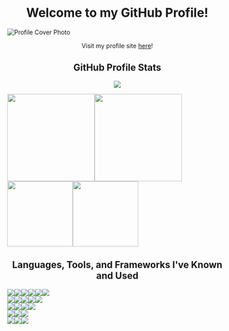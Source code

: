 <h1 align="center">Welcome to my GitHub Profile!</h1>

<img src="https://i.imgur.com/2X1VqNH.png" alt="Profile Cover Photo">
<p align="center">Visit my profile site <a href="https://krcolonia.github.io/" target="_blank">here</a>!</p>

<h2 align="center">GitHub Profile Stats</h2>
<p align="center"><img src="https://github-profile-trophy.vercel.app/?username=krcolonia&theme=radical&no-frame=true&no-bg=false&margin-w=4"></p>

<div style="display:flex; flex-flow:row;" align="center">
  <img src="https://github-contributor-stats.vercel.app/api?username=krcolonia&limit=5&theme=dark&combine_all_yearly_contributions=true&hide_border=true"  height="200px">
  <img src="https://github-readme-streak-stats.herokuapp.com/?user=krcolonia&theme=dark&hide_border=true"  height="200px">
</div>

<div style="display:flex; flex-flow:row;" align="center">
  <img src="https://github-readme-stats.vercel.app/api?username=krcolonia&theme=dark&include_all_commits=true&count_private=true&hide_border=true" height="150px">
  <img src="https://github-readme-stats.vercel.app/api/top-langs/?username=krcolonia&theme=dark&include_all_commits=true&count_private=false&layout=compact&hide_border=true" height="150px">
</div>

<h2 align="center">Languages, Tools, and Frameworks I've Known and Used</h2>
<div style="display:flex; flex-flow:row;" align="center"> <!-- Programming Languages -->
  <img src="https://img.shields.io/badge/c%23-512BD4.svg?style=for-the-badge&logo=dotnet&logoColor=white">
  <img src="https://img.shields.io/badge/java-%23ED8B00.svg?style=for-the-badge&logo=openjdk&logoColor=white">
  <img src="https://img.shields.io/badge/kotlin-%238511FA.svg?style=for-the-badge&logo=kotlin&logoColor=white">
  <img src="https://img.shields.io/badge/dart-0175C2.svg?style=for-the-badge&logo=dart&logoColor=white">
  <img src="https://img.shields.io/badge/python-3670A0?style=for-the-badge&logo=python&logoColor=ffdd54">
  <img src="https://img.shields.io/badge/gdscript-478CBF.svg?style=for-the-badge&logo=godotengine&logoColor=white">
</div>

<div style="display:flex; flex-flow:row;" align="center"> <!-- Web Development -->
  <img src="https://img.shields.io/badge/html5-%23E34F26.svg?style=for-the-badge&logo=html5&logoColor=white">
  <img src="https://img.shields.io/badge/css3-%231572B6.svg?style=for-the-badge&logo=css3&logoColor=white">
  <img src="https://img.shields.io/badge/javascript-F7DF1E.svg?style=for-the-badge&logo=javascript&logoColor=black">
  <img src="https://img.shields.io/badge/typescript-3178C6.svg?style=for-the-badge&logo=typescript&logoColor=white">
  <img src="https://img.shields.io/badge/php-%23777BB4.svg?style=for-the-badge&logo=php&logoColor=white">
</div>

<div style="display:flex; flex-flow:row;" align="center"> <!-- Frameworks -->
  <img src="https://img.shields.io/badge/laravel_11-%23D00000.svg?style=for-the-badge&logo=Laravel&logoColor=white">
  <img src="https://img.shields.io/badge/bootstrap-%238511FA.svg?style=for-the-badge&logo=bootstrap&logoColor=white">
  <img src="https://img.shields.io/badge/react-61DAFB.svg?style=for-the-badge&logo=react&logoColor=black">
  <img src="https://img.shields.io/badge/flutter-02569B.svg?style=for-the-badge&logo=flutter&logoColor=white">
</div>

<div style="display:flex; flex-flow:row;" align="center"> <!-- Database-related stuff -->
  <img src="https://img.shields.io/badge/mysql-4479A1.svg?style=for-the-badge&logo=mysql&logoColor=white">
  <img src="https://img.shields.io/badge/postgresql-4169E1.svg?style=for-the-badge&logo=postgresql&logoColor=white">
  <img src="https://img.shields.io/badge/firebase-DD2C00.svg?style=for-the-badge&logo=firebase&logoColor=white">
</div>

<div style="display:flex; flex-flow:row;" align="center"> <!-- Version Control -->
  <img src="https://img.shields.io/badge/git_for_windows-80B3FF.svg?style=for-the-badge&logo=gitforwindows&logoColor=black">
  <img src="https://img.shields.io/badge/git-F05032.svg?style=for-the-badge&logo=git&logoColor=white">
  <img src="https://img.shields.io/badge/markdown-000000.svg?style=for-the-badge&logo=markdown&logoColor=white">
</div>

<!--
**krcolonia/krcolonia** is a ✨ _special_ ✨ repository because its `README.md` (this file) appears on your GitHub profile.

Here are some ideas to get you started:

- 🔭 I’m currently working on ...
- 🌱 I’m currently learning ...
- 👯 I’m looking to collaborate on ...
- 🤔 I’m looking for help with ...
- 💬 Ask me about ...
- 📫 How to reach me: ...
- 😄 Pronouns: ...
- ⚡ Fun fact: ...
-->
